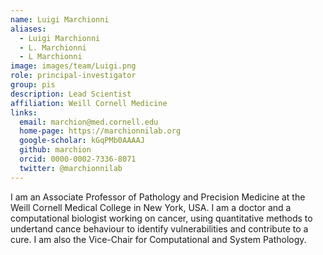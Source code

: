 ```yaml
---
name: Luigi Marchionni
aliases:
  - Luigi Marchionni
  - L. Marchionni
  - L Marchionni
image: images/team/Luigi.png
role: principal-investigator
group: pis
description: Lead Scientist
affiliation: Weill Cornell Medicine
links:
  email: marchion@med.cornell.edu
  home-page: https://marchionnilab.org
  google-scholar: kGqPMb0AAAAJ
  github: marchion
  orcid: 0000-0002-7336-8071
  twitter: @marchionnilab
---
```


I am an Associate Professor of Pathology and Precision Medicine at the Weill Cornell Medical College in New York, USA. I am a doctor and a computational biologist working on cancer, using quantitative methods to undertand cance behaviour to identify vulnerabilities and contribute to a cure. I am also the Vice-Chair for Computational and System Pathology.
